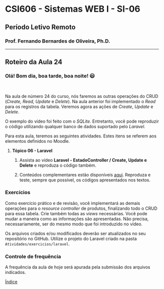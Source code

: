# CSI606 - Sistemas WEB I - SI-06
## Período Letivo Remoto
### Prof. Fernando Bernardes de Oliveira, Ph.D.

---

## Roteiro da Aula 24

### Olá! Bom dia, boa tarde, boa noite! :smiley:   
  

Na aula de número 24 do curso, nós faremos as outras operações do CRUD (*Create, Read, Update* e *Delete*). Na aula anterior foi implementado o *Read* para os registros da tabela. Veremos agora as ações de *Create*, *Update* e *Delete*.

O exemplo do vídeo foi feito com o *SQLite*. Entretanto, você pode reproduzir o código utilizando qualquer banco de dados suportado pelo *Laravel*.

Para esta aula, teremos as seguintes atividades. Estes itens se referem aos elementos definidos no Moodle.

1.  **Tópico 06 - Laravel**

    1.  Assista ao vídeo **Laravel - EstadoController / Create, Update e Delete** e reproduza o código também. 

    2.  Conteúdos complementares estão disponíveis [aqui](../../Lectures/laravel.md#controllers). Reproduza e teste, sempre que possível, os códigos apresentados nos textos.

### Exercícios

Como exercício prático e de revisão, você implementará as demais operações para o *resource controller* de produtos, finalizando todo o CRUD para essa tabela. Crie também todas as *views* necessárias. Você pode mudar a maneira como as informações são apresentadas. Não precisa, necessariamente, ser do mesmo modo que foi introduzido no vídeo.

Os arquivos criados e/ou modificados deverão ser atualizados no seu repositório no GitHub. Utilize o projeto do Laravel criado na pasta `Atividades/exercicios/laravel`.

### Controle de frequência

A frequência da aula de hoje será apurada pela submissão dos arquivos indicados.  

[Índice](../README.md#índice)  
